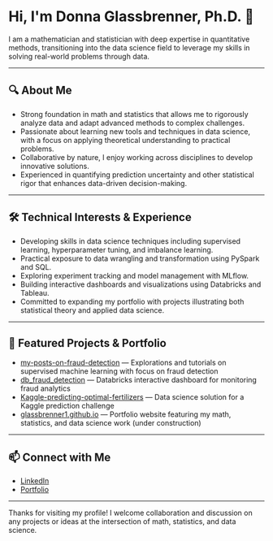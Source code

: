 # Hi, I'm Donna Glassbrenner, Ph.D. 👋

I am a mathematician and statistician with deep expertise in quantitative methods, transitioning into the data science field to leverage my skills in solving real-world problems through data.

---

## 🔍 About Me

- Strong foundation in math and statistics that allows me to rigorously analyze data and adapt advanced methods to complex challenges.
- Passionate about learning new tools and techniques in data science, with a focus on applying theoretical understanding to practical problems.
- Collaborative by nature, I enjoy working across disciplines to develop innovative solutions.
- Experienced in quantifying prediction uncertainty and other statistical rigor that enhances data-driven decision-making.

---

## 🛠️ Technical Interests & Experience

- Developing skills in data science techniques including supervised learning, hyperparameter tuning, and imbalance learning.
- Practical exposure to data wrangling and transformation using PySpark and SQL.
- Exploring experiment tracking and model management with MLflow.
- Building interactive dashboards and visualizations using Databricks and Tableau.
- Committed to expanding my portfolio with projects illustrating both statistical theory and applied data science.

---

## 📂 Featured Projects & Portfolio

- [my-posts-on-fraud-detection](https://github.com/dglassbrenner1/my-posts-on-fraud-detection) — Explorations and tutorials on supervised machine learning with focus on fraud detection  
- [db_fraud_detection](https://github.com/dglassbrenner1/db_fraud_detection) — Databricks interactive dashboard for monitoring fraud analytics  
- [Kaggle-predicting-optimal-fertilizers](https://github.com/dglassbrenner1/Kaggle-predicting-optimal-fertilizers) — Data science solution for a Kaggle prediction challenge  
- [glassbrenner1.github.io](https://glassbrenner1.github.io) — Portfolio website featuring my math, statistics, and data science work (under construction)

---

## 📫 Connect with Me

- [LinkedIn](https://www.linkedin.com/in/donna-glassbrenner-ph-d)  
- [Portfolio](https://dglassbrenner1.github.io)

---

Thanks for visiting my profile! I welcome collaboration and discussion on any projects or ideas at the intersection of math, statistics, and data science.

<!--
**dglassbrenner1/dglassbrenner1** is a ✨ _special_ ✨ repository because its `README.md` (this file) appears on your GitHub profile.

Here are some ideas to get you started:

- 🔭 I’m currently working on ...
- 🌱 I’m currently learning ...
- 👯 I’m looking to collaborate on ...
- 🤔 I’m looking for help with ...
- 💬 Ask me about ...
- 📫 How to reach me: ...
- 😄 Pronouns: ...
- ⚡ Fun fact: ...
-->
